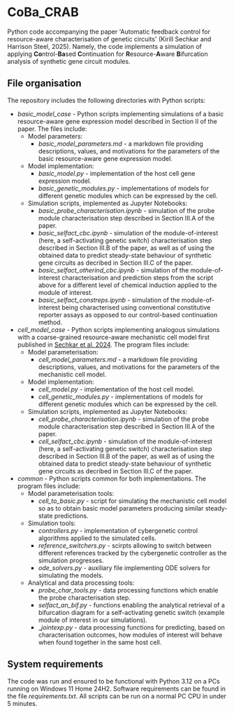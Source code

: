 # CoBa_CRAB
Python code accompanying the paper 'Automatic feedback control for resource-aware
characterisation of genetic circuits' (Kirill Sechkar and Harrison Steel, 2025).
Namely, the code implements a simulation of applying **Co**ntrol-**Ba**sed **C**ontinuation 
for **R**esource-**A**ware **B**ifurcation analysis of synthetic gene circuit modules.

## File organisation
The repository includes the following directories with Python scripts:
- _basic_model_case_ - Python scripts implementing simulations of a basic resource-aware
gene expression model described in Section II of the paper. The files include:
  - Model parameters:
    - _basic_model_parameters.md_ - a markdown file providing descriptions, values, and motivations
    for the parameters of the basic resource-aware gene expression model.
  - Model implementation:
    - _basic_model.py_ - implementation of the host cell gene expression model.
    - _basic_genetic_modules.py_ - implementations of models for different genetic modules which 
    can be expressed by the cell.
  - Simulation scripts, implemented as Jupyter Notebooks:
    - _basic_probe_characterisation.ipynb_ - simulation of the probe module characterisation step 
    described in Section III.A of the paper.
    - _basic_selfact_cbc.ipynb_ - simulation of the module-of-interest 
    (here, a self-activating genetic switch) characterisation step 
    described in Section III.B of the paper, as well as of using the obtained data to predict
    steady-state behaviour of synthetic gene circuits as decribed in Section III.C of the paper.
    - _basic_selfact_otherind_cbc.ipynb_ - simulation of the module-of-interest characterisation
    and prediction steps from the script above for a different level of chemical induction
    applied to the module of interest.
    - _basic_selfact_constreps.ipynb_ - simulation of the module-of-interest being characterised
    using conventional constitutive reporter assays as opposed to our control-based continuation
    method.
- _cell_model_case_ - Python scripts implementing analogous simulations with a coarse-grained
resource-aware mechanistic cell model first published in [Sechkar et al. 2024](https://www.nature.com/articles/s41467-024-46410-9). 
The program files include:
  - Model parameterisation:
    - _cell_model_parameters.md_ - a markdown file providing descriptions, values, and motivations
    for the parameters of the mechanistic cell model.
  - Model implementation:
    - _cell_model.py_ - implementation of the host cell model.
    - _cell_genetic_modules.py_ - implementations of models for different genetic modules which 
    can be expressed by the cell.
  - Simulation scripts, implemented as Jupyter Notebooks:
    - _cell_probe_characterisation.ipynb_ - simulation of the probe module characterisation step 
    described in Section III.A of the paper.
    - _cell_selfact_cbc.ipynb_ - simulation of the module-of-interest 
    (here, a self-activating genetic switch) characterisation step 
    described in Section III.B of the paper, as well as of using the obtained data to predict
    steady-state behaviour of synthetic gene circuits as decribed in Section III.C of the paper.
- _common_ - Python scripts common for both implementations. The program files include:
  - Model parameterisation tools:
    - _cell_to_basic.py_ - script for simulating the mechanistic cell model so as to obtain basic model
    parameters producing similar steady-state predictions.
  - Simulation tools:
    - _controllers.py_ - implementation of cybergenetic control algorithms applied to the simulated cells.
    - _reference_switchers.py_ - scirpts allowing to switch between different references tracked by the
    cybergenetic controller as the simulation progresses.
    - _ode_solvers.py_ - auxiliary file implementing ODE solvers for simulating the models.
  - Analytical and data processing tools:
    - _probe_char_tools.py_ - data processing functions which enable the probe characterisation step.
    - _selfact_an_bif.py_ - functions enabling the analytical retrieval of a bifurcation diagram 
    for a self-activating genetic switch (example module of interest in our simulations).
    - __jointexp.py_ - data processing functions for predicting, based on
    characterisation outcomes, how modules of interest will behave when found
    together in the same host cell.

## System requirements
The code was run and ensured to be functional with Python 3.12 
on a PCs running on Windows 11 Home 24H2. 
Software requirements can be found in the file _requirements.txt_. 
All scripts can be run on a normal PC CPU in under 5 minutes.